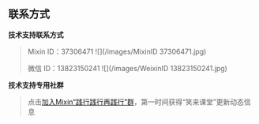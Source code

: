 ## 联系方式

**技术支持联系方式**

> Mixin ID：37306471 ![](/images/MixinID 37306471.jpg)
>
> 微信 ID：13823150241 ![](/images/WeixinID 13823150241.jpg)

**技术支持专用社群**

> 点击[加入Mixin“践行践行再践行”群](https://mixin.one/codes/02eea385-9f97-497e-9a9e-2540233ca0b8)，第一时间获得“笑来课堂”更新动态信息
